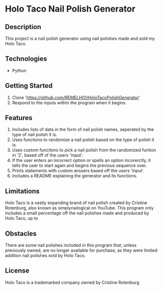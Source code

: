 # Holo Taco Nail Polish Generator

## Description

This project is a nail polish generator using nail polishes made and sold my Holo Taco.

## Technologies
- Python

## Getting Started

1. Clone 'https://github.com/REMELH01/HoloTacoPolishGenerator'
2. Respond to the inputs within the program when it begins.

## Features

1. Includes lists of data in the form of nail polish names, seperated by the type of nail polish it is.
2. Uses functions to randomize a nail polish based on the type of polish it is.
3. Uses custom funcitons to pick a nail polish from the randomized funtion in '2', based off of the users 'input'.
4. If the user enters an incorrect option or spells an option incorerctly, it tells the user to start again and begins the previous sequence over.
5. Prints statements with custom anssers based off the users 'input'. 
6. Includes a README explaining the generator and its functions.

## Limitations

Holo Taco is a vastly expanding brand of nail polish created by Cristine Rotenburg, also known as simplynailogical on YouTube. This program only includes a small percentage off the nail polishes made and produced by Holo Taco, up to 

## Obstacles

There are some nail polishes included in this program that, unless previously owned, are no longer available for purchase, as they were limited addition nail polishes sold by Holo Taco. 

## License 
Holo Taco is a trademarked company owned by Cristine Rotenburg